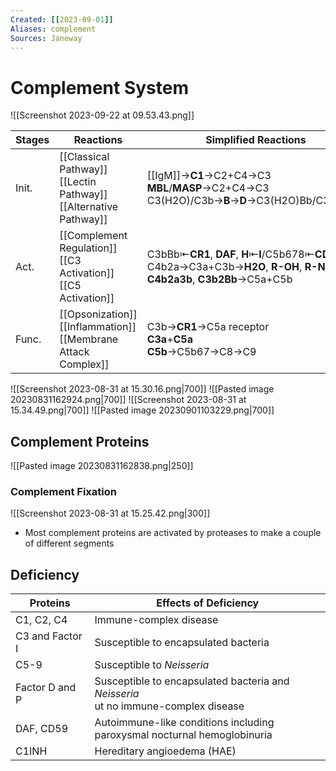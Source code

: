```yaml
---
Created: [[2023-09-01]]
Aliases: complement
Sources: Janeway
---
```

# Complement System
![[Screenshot 2023-09-22 at 09.53.43.png]]

| Stages | Reactions                                                              | Simplified Reactions                                                                                                                 |
| ------ | ---------------------------------------------------------------------- | ------------------------------------------------------------------------------------------------------------------------------------ |
| Init.  | [[Classical Pathway]]<br>[[Lectin Pathway]]<br>[[Alternative Pathway]] | [[IgM]]→**C1**→C2+C4→C3<br>**MBL**/**MASP**→C2+C4→C3<br>C3(H2O)/C3b→**B**→**D**→C3(H2O)Bb/C3bBb→**P**                                |
| Act.   | [[Complement Regulation]]<br>[[C3 Activation]]<br>[[C5 Activation]]    | C3bBb⇤**CR1**, **DAF**, **H**⇤**I**/C5b678⇤**CD59**<br>C4b2a→C3a+C3b→**H2O**, **R-OH**, **R-NH2**<br>**C4b2a3b**, **C3b2Bb**→C5a+C5b |
| Func.  | [[Opsonization]]<br>[[Inflammation]]<br>[[Membrane Attack Complex]]    | C3b→**CR1**→C5a receptor<br>**C3a**+**C5a**<br>**C5b**→C5b67→C8→C9                                                                   |

![[Screenshot 2023-08-31 at 15.30.16.png|700]]
![[Pasted image 20230831162924.png|700]]
![[Screenshot 2023-08-31 at 15.34.49.png|700]]
![[Pasted image 20230901103229.png|700]]
## Complement Proteins
![[Pasted image 20230831162838.png|250]]
### Complement Fixation
![[Screenshot 2023-08-31 at 15.25.42.png|300]]
- Most complement proteins are activated by proteases to make a couple of different segments
## Deficiency

| Proteins        | Effects of Deficiency                                                              |
| --------------- | ---------------------------------------------------------------------------------- |
| C1, C2, C4      | Immune-complex disease                                                             |
| C3 and Factor I | Susceptible to encapsulated bacteria                                               |
| C5-9            | Susceptible to *Neisseria*                                                         |
| Factor D and P  | Susceptible to encapsulated bacteria and *Neisseria* <br>ut no immune-complex disease |
| DAF, CD59       | Autoimmune-like conditions including<br>paroxysmal nocturnal hemoglobinuria           |
| C1INH           | Hereditary angioedema (HAE)                                                        |
